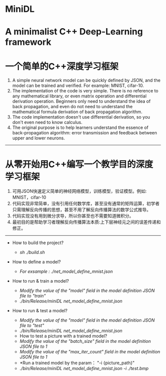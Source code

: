# MiniDL
# A minimalist C++ Deep-Learning framework
# 一个简单的C++深度学习框架

1. A simple neural network model can be quickly defined by JSON, and the model can be trained and verified. For example: MNIST, cifar-10.
2. The implementation of the code is very simple. There is no reference to any mathematical library, or even matrix operation and differential derivation operation. Beginners only need to understand the idea of back propagation, and even do not need to understand the mathematical formula derivation of back propagation algorithm.
3. The code implementation doesn't use differential derivation, so you don't even need to know calculus.
4. The original purpose is to help learners understand the essence of back-propagation algorithm: error transmission and feedback between upper and lower neurons.

___
# 从零开始用C++编写一个教学目的深度学习框架
1. 可用JSON快速定义简单的神经网络模型，训练模型，验证模型。例如: MNIST，cifar-10
2. 代码实现非常简单，没有引用任何数学库，甚至没有通常的矩阵运算，初学者只需理解反向传播的思想，甚至不用了解反向传播算法的数学公式推导。
3. 代码实现没有用到微分求导，所以你甚至也不需要知道微积分。
4. 最初目的是帮助学习者理解反向传播算法本质:上下层神经元之间的误差传递和修正。

___
+ How to build the project?
  + *sh ./build.sh*

+ How to define a model?
  + *For exsample : ./net_model_define_mnist.json*

+ How to run & train a model?
  - *Modify the value of the "model" field in the model definition JSON file to "train"*
  - *./bin/Release/miniDL net_model_define_mnist.json*

+ How to run & test a model?
  - *Modify the value of the "model" field in the model definition JSON file to "test"*
  - *./bin/Release/miniDL net_model_define_mnist.json*
  
  + How to test a picture with a trained model?
  - *Modify the value of the "batch_size" field in the model definition JSON file to 1*
  - *Modify the value of the "max_iter_count" field in the model definition JSON file to 1*
  - *Run a trained model by the param： "-i {picture_path}" 
  - *./bin/Release/miniDL net_model_define_mnist.json -i ./test.bmp*
